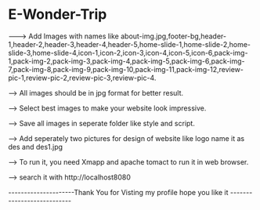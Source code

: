# E-Wonder-Trip

---> Add Images with names like about-img.jpg,footer-bg,header-1,header-2,header-3,header-4,header-5,home-slide-1,home-slide-2,home-slide-3,home-slide-4,icon-1,icon-2,icon-3,icon-4,icon-5,icon-6,pack-img-1,pack-img-2,pack-img-3,pack-img-4,pack-img-5,pack-img-6,pack-img-7,pack-img-8,pack-img-9,pack-img-10,pack-img-11,pack-img-12,review-pic-1,review-pic-2,review-pic-3,review-pic-4.


--> All images should be in jpg format for better result.

--> Select best images to make your website look impressive.

--> Save all images in seperate folder like style and script.

--> Add seperately two pictures for design of website like logo name it as des and des1.jpg

--> To run it, you need Xmapp and apache tomact to run it in web browser.

--> search it with http://localhost8080

---------------------Thank You for Visting my profile hope you like it ---------------------------